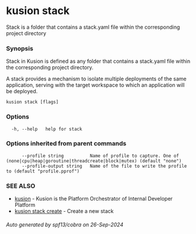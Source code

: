 # kusion stack

Stack is a folder that contains a stack.yaml file within the corresponding project directory

### Synopsis

Stack in Kusion is defined as any folder that contains a stack.yaml file within the corresponding project directory.

 A stack provides a mechanism to isolate multiple deployments of the same application, serving with the target workspace to which an application will be deployed.

```
kusion stack [flags]
```

### Options

```
  -h, --help   help for stack
```

### Options inherited from parent commands

```
      --profile string          Name of profile to capture. One of (none|cpu|heap|goroutine|threadcreate|block|mutex) (default "none")
      --profile-output string   Name of the file to write the profile to (default "profile.pprof")
```

### SEE ALSO

* [kusion](index.md)	 - Kusion is the Platform Orchestrator of Internal Developer Platform
* [kusion stack create](kusion-stack-create.md)	 - Create a new stack

###### Auto generated by spf13/cobra on 26-Sep-2024
